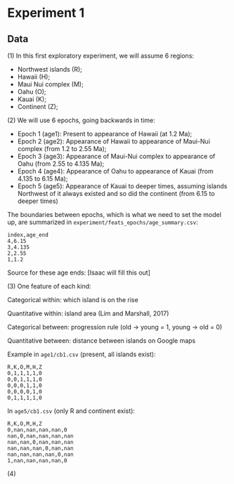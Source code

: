 # Experiment 1

## Data

(1) In this first exploratory experiment, we will assume 6 regions:
  
  * Northwest islands (R);
  * Hawaii (H);
  * Maui Nui complex (M);
  * Oahu (O);
  * Kauai (K);
  * Continent (Z);
  
(2) We will use 6 epochs, going backwards in time:

  * Epoch 1 (age1): Present to appearance of Hawaii (at 1.2 Ma);
  * Epoch 2 (age2): Appearance of Hawaii to appearance of Maui-Nui complex (from 1.2 to 2.55 Ma);
  * Epoch 3 (age3): Appearance of Maui-Nui complex to appearance of Oahu (from 2.55 to 4.135 Ma);
  * Epoch 4 (age4): Appearance of Oahu to appearance of Kauai (from 4.135 to 6.15 Ma);
  * Epoch 5 (age5): Appearance of Kauai to deeper times, assuming islands Northwest of it always existed and so did the continent (from 6.15 to deeper times)
  
The boundaries between epochs, which is what we need to set the model up, are summarized in `experiment/feats_epochs/age_summary.csv`:

```
index,age_end
4,6.15
3,4.135
2,2.55
1,1.2
```

Source for these age ends: [Isaac will fill this out]

(3) One feature of each kind:

Categorical within: which island is on the rise

Quantitative within: island area (Lim and Marshall, 2017)

Categorical between: progression rule (old -> young = 1, young -> old = 0)

Quantitative between: distance between islands on Google maps


Example in `age1/cb1.csv` (present, all islands exist):

```
R,K,O,M,H,Z
0,1,1,1,1,0
0,0,1,1,1,0
0,0,0,1,1,0
0,0,0,0,1,0
0,1,1,1,1,0
```

In `age5/cb1.csv` (only R and continent exist):

```
R,K,O,M,H,Z
0,nan,nan,nan,nan,0
nan,0,nan,nan,nan,nan
nan,nan,0,nan,nan,nan
nan,nan,nan,0,nan,nan
nan,nan,nan,nan,0,nan
1,nan,nan,nan,nan,0
```

(4) 
